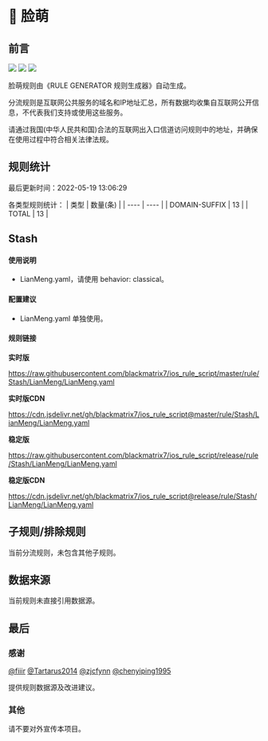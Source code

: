 # 🧸 脸萌

## 前言

![](https://shields.io/badge/-移除重复规则-ff69b4) ![](https://shields.io/badge/-DOMAIN与DOMAIN--SUFFIX合并-green) ![](https://shields.io/badge/-IP--CIDR(6)合并-blueviolet) 

脸萌规则由《RULE GENERATOR 规则生成器》自动生成。

分流规则是互联网公共服务的域名和IP地址汇总，所有数据均收集自互联网公开信息，不代表我们支持或使用这些服务。

请通过我国(中华人民共和国)合法的互联网出入口信道访问规则中的地址，并确保在使用过程中符合相关法律法规。

## 规则统计

最后更新时间：2022-05-19 13:06:29

各类型规则统计：
| 类型 | 数量(条)  | 
| ---- | ----  |
| DOMAIN-SUFFIX | 13  | 
| TOTAL | 13  | 


## Stash 

#### 使用说明
- LianMeng.yaml，请使用 behavior: classical。

#### 配置建议
- LianMeng.yaml 单独使用。

#### 规则链接
**实时版**

https://raw.githubusercontent.com/blackmatrix7/ios_rule_script/master/rule/Stash/LianMeng/LianMeng.yaml

**实时版CDN**

https://cdn.jsdelivr.net/gh/blackmatrix7/ios_rule_script@master/rule/Stash/LianMeng/LianMeng.yaml

**稳定版**

https://raw.githubusercontent.com/blackmatrix7/ios_rule_script/release/rule/Stash/LianMeng/LianMeng.yaml

**稳定版CDN**

https://cdn.jsdelivr.net/gh/blackmatrix7/ios_rule_script@release/rule/Stash/LianMeng/LianMeng.yaml

## 子规则/排除规则


当前分流规则，未包含其他子规则。

## 数据来源

当前规则未直接引用数据源。

## 最后

### 感谢

[@fiiir](https://github.com/fiiir) [@Tartarus2014](https://github.com/Tartarus2014) [@zjcfynn](https://github.com/zjcfynn) [@chenyiping1995](https://github.com/chenyiping1995) 

提供规则数据源及改进建议。

### 其他

请不要对外宣传本项目。